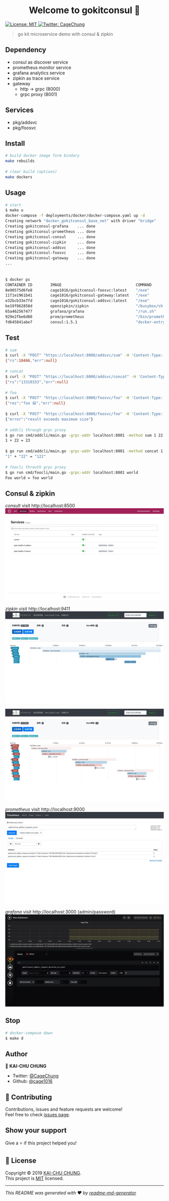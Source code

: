 <h1 align="center">Welcome to gokitconsul 👋</h1>
<p>
  <a href="https://github.com/cage1016/gokitconsul/blob/master/LICENSE">
    <img alt="License: MIT" src="https://img.shields.io/badge/License-MIT-yellow.svg" target="_blank" />
  </a>
  <a href="https://twitter.com/CageChung">
    <img alt="Twitter: CageChung" src="https://img.shields.io/twitter/follow/CageChung.svg?style=social" target="_blank" />
  </a>
</p>

> go kit microservice demo with consul & zipkin

## Dependency

- consul as discover service
- prometheus monitor service
- grafana analytics service
- zipkin as trace service
- gateway
    - http → grpc (8000)
    - grpc proxy (8001)

## Services

- pkg/addsvc
- pkg/foosvc

## Install

```sh
# build docker image form bindary
make rebuilds

# clear build (options)
make dockers
```

## Usage

```sh
# start
$ make u
docker-compose -f deployments/docker/docker-compose.yaml up -d
Creating network "docker_gokitconsul_base_net" with driver "bridge"
Creating gokitconsul-grafana    ... done
Creating gokitconsul-prometheus ... done
Creating gokitconsul-consul     ... done
Creating gokitconsul-zipkin     ... done
Creating gokitconsul-addsvc     ... done
Creating gokitconsul-foosvc     ... done
Creating gokitconsul-gateway    ... done
...


$ docker ps
CONTAINER ID        IMAGE                                 COMMAND                  CREATED             STATUS              PORTS                                                                                                            NAMES
8e90575d6fe8        cage1016/gokitconsul-foosvc:latest    "/exe"                   6 minutes ago       Up 6 minutes                                                                                                                         gokitconsul-foosvc
11f1e1961b41        cage1016/gokitconsul-gateway:latest   "/exe"                   6 minutes ago       Up 6 minutes        0.0.0.0:8000-8001->8000-8001/tcp                                                                                 gokitconsul-gateway
e32bcb33e7fd        cage1016/gokitconsul-addsvc:latest    "/exe"                   6 minutes ago       Up 6 minutes                                                                                                                         gokitconsul-addsvc
be19f862858d        openzipkin/zipkin                     "/busybox/sh run.sh"     6 minutes ago       Up 6 minutes        9410/tcp, 0.0.0.0:9411->9411/tcp                                                                                 gokitconsul-zipkin
65a462567477        grafana/grafana                       "/run.sh"                6 minutes ago       Up 6 minutes        0.0.0.0:3000->3000/tcp                                                                                           gokitconsul-grafana
929e2fbe6d80        prom/prometheus                       "/bin/prometheus --c…"   6 minutes ago       Up 6 minutes        0.0.0.0:9090->9090/tcp                                                                                           gokitconsul-prometheus
fd645841abe7        consul:1.5.1                          "docker-entrypoint.s…"   6 minutes ago       Up 6 minutes        0.0.0.0:8400->8400/tcp, 8301-8302/udp, 0.0.0.0:8500->8500/tcp, 8300-8302/tcp, 8600/udp, 0.0.0.0:8600->8600/tcp   gokitconsul-consul
```

## Test

```sh
# sum
$ curl -X "POST" "https://localhost:8000/addsvc/sum" -H 'Content-Type: application/json; charset=utf-8' -d $'{ "a": 133, "b": 10333}'
{"rs":10466,"err":null}

# concat
$ curl -X "POST" "https://localhost:8000/addsvc/concat" -H 'Content-Type: application/json; charset=utf-8' -d $'{ "a": "133", "b": "10333"}'
{"rs":"13310333","err":null}

# foo
$ curl -X "POST" "https://localhost:8000/foosvc/foo" -H 'Content-Type: application/json; charset=utf-8' -d $'{ "s": "😆"}'
{"res":"foo 😆","err":null}

$ curl -X "POST" "https://localhost:8000/foosvc/foo" -H 'Content-Type: application/json; charset=utf-8' -d $'{ "s": "hello gokit 😆"}'
{"error":"result exceeds maximum size"}

# addcli through grpc proxy
$ go run cmd/addcli/main.go -grpc-addr localhost:8001 -method sum 1 22
1 + 22 = 23

$ go run cmd/addcli/main.go -grpc-addr localhost:8001 -method concat 1 22
"1" + "22" = "122"

# foocli throuth grpc proxy
$ go run cmd/foocli/main.go -grpc-addr localhost:8001 world
Foo world = foo world
```

## Consul & zipkin

_consult_
visit http://localhost:8500
![Consul](./screenshots/consul.jpg)

_zipkin_
visit http://localhost:9411
![zipkin success](./screenshots/zipkin.jpg)

![zipkin bad request](./screenshots/zipkin2.jpg)

_prometheus_
visit http://localhost:9000
![](./screenshots/prometheus.jpg)

_grafana_
visit http://localhost:3000 (admin/password)
![](./screenshots/grafana.jpg)

## Stop

```sh
# docker-compose down
$ make d
```

## Author

👤 **KAI-CHU CHUNG**

* Twitter: [@CageChung](https://twitter.com/CageChung)
* Github: [@cage1016](https://github.com/cage1016)

## 🤝 Contributing

Contributions, issues and feature requests are welcome!<br />Feel free to check [issues page](https://github.com/cage1016/gokitconsul/issues).

## Show your support

Give a ⭐️ if this project helped you!

## 📝 License

Copyright © 2019 [KAI-CHU CHUNG](https://github.com/cage1016).<br />
This project is [MIT](https://github.com/cage1016/gokitconsul/blob/master/LICENSE) licensed.

***
_This README was generated with ❤️ by [readme-md-generator](https://github.com/kefranabg/readme-md-generator)_